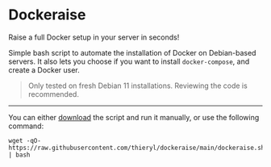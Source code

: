 # Dockeraise
Raise a full Docker setup in your server in seconds!

Simple bash script to automate the installation of Docker on Debian-based servers. 
It also lets you choose if you want to install `docker-compose`, and create a Docker user.

> Only tested on fresh Debian 11 installations. Reviewing the code is recommended.

***
You can either [download](https://github.com/Zerodya/dockeraise/blob/main/dockeraise.sh) the script and run it manually, or use the following command:
```
wget -qO- https://raw.githubusercontent.com/thieryl/dockeraise/main/dockeraise.sh | bash
```
